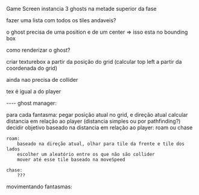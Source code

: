 Game Screen instancia 3 ghosts na metade superior da fase

fazer uma lista com todos os tiles andaveis?

o ghost precisa de uma position e de um center => isso esta no bounding box

como renderizar o ghost?

criar texturebox a partir da posição do grid (calcular top left a partir da coordenada do grid)

ainda nao precisa de collider

tex é igual a do player

---- ghost manager:

para cada fantasma:
    pegar posição atual no grid, e direção atual
    calcular distancia em relação ao player (distancia simples ou por pathfinding?)
    decidir objetivo baseado na distancia em relação ao player: roam ou chase
    
    roam:
        baseado na direção atual, olhar para tile da frente e tile dos lados
        escolher um aleatório entre os que não são collider
        mover até esse tile baseado na moveSpeed
    
    chase:
        ???
    

movimentando fantasmas:
    